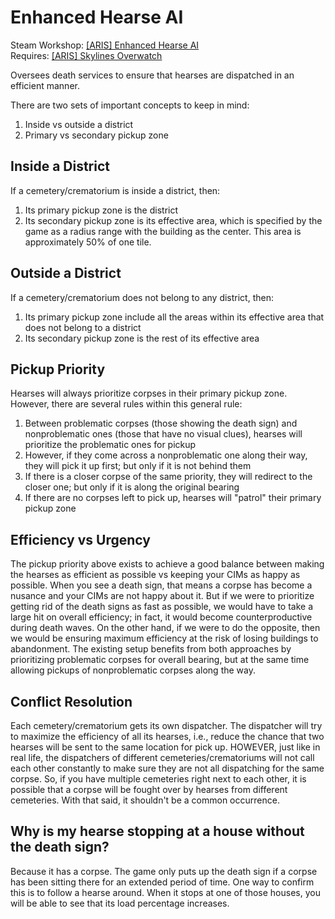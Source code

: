 # Enhanced Hearse AI
Steam Workshop: [[ARIS] Enhanced Hearse AI](http://steamcommunity.com/sharedfiles/filedetails/?id=433249875)  
Requires: [[ARIS] Skylines Overwatch](https://github.com/arislancrescent/CS-SkylinesOverwatch)

Oversees death services to ensure that hearses are dispatched in an efficient manner.

There are two sets of important concepts to keep in mind: 

1. Inside vs outside a district
2. Primary vs secondary pickup zone

## Inside a District
If a cemetery/crematorium is inside a district, then:

1. Its primary pickup zone is the district
2. Its secondary pickup zone is its effective area, which is specified by the game as a radius range with the building as the center. This area is approximately 50% of one tile.

## Outside a District
If a cemetery/crematorium does not belong to any district, then:

1. Its primary pickup zone include all the areas within its effective area that does not belong to a district
2. Its secondary pickup zone is the rest of its effective area

## Pickup Priority
Hearses will always prioritize corpses in their primary pickup zone. However, there are several rules within this general rule:

1. Between problematic corpses (those showing the death sign) and nonproblematic ones (those that have no visual clues), hearses will prioritize the problematic ones for pickup
2. However, if they come across a nonproblematic one along their way, they will pick it up first; but only if it is not behind them
3. If there is a closer corpse of the same priority, they will redirect to the closer one; but only if it is along the original bearing 
4. If there are no corpses left to pick up, hearses will "patrol" their primary pickup zone

## Efficiency vs Urgency
The pickup priority above exists to achieve a good balance between making the hearses as efficient as possible vs keeping your CIMs as happy as possible. When you see a death sign, that means a corpse has become a nusance and your CIMs are not happy about it. But if we were to prioritize getting rid of the death signs as fast as possible, we would have to take a large hit on overall efficiency; in fact, it would become counterproductive during death waves. On the other hand, if we were to do the opposite, then we would be ensuring maximum efficiency at the risk of losing buildings to abandonment. The existing setup benefits from both approaches by prioritizing problematic corpses for overall bearing, but at the same time allowing pickups of nonproblematic corpses along the way.

## Conflict Resolution
Each cemetery/crematorium gets its own dispatcher. The dispatcher will try to maximize the efficiency of all its hearses, i.e., reduce the chance that two hearses will be sent to the same location for pick up. HOWEVER, just like in real life, the dispatchers of different cemeteries/crematoriums will not call each other constantly to make sure they are not all dispatching for the same corpse. So, if you have multiple cemeteries right next to each other, it is possible that a corpse will be fought over by hearses from different cemeteries. With that said, it shouldn't be a common occurrence.

## Why is my hearse stopping at a house without the death sign?
Because it has a corpse. The game only puts up the death sign if a corpse has been sitting there for an extended period of time. One way to confirm this is to follow a hearse around. When it stops at one of those houses, you will be able to see that its load percentage increases.
